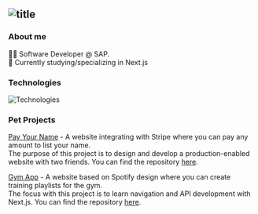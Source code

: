 ## ![title](https://user-images.githubusercontent.com/59585323/151017065-1c148f41-b7a4-4218-80af-c987ab68fff6.png)

### About me

👨‍💻 Software Developer @ SAP.<br/>
🌱 Currently studying/specializing in Next.js<br/>

### Technologies
![Technologies](https://user-images.githubusercontent.com/59585323/150994083-38179c1d-2658-4cd8-94ad-adf1dcb14cce.png)

### Pet Projects
[Pay Your Name](https://payyourname.com) - A website integrating with Stripe where you can pay any amount to list your name.<br/>
The purpose of this project is to design and develop a production-enabled website with two friends. You can find the repository [here](https://github.com/joaodacolsoares/payyourname).

[Gym App](https://gym-web-navy.vercel.app/) - A website based on Spotify design where you can create training playlists for the gym.<br/>
The focus with this project is to learn navigation and API development with Next.js. You can find the repository [here](https://github.com/Prokopetz/gym-web).
